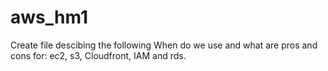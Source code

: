 # aws_hm1
Create file descibing  the following When do we use and what are pros and cons for: ec2, s3, Cloudfront, IAM and rds.
